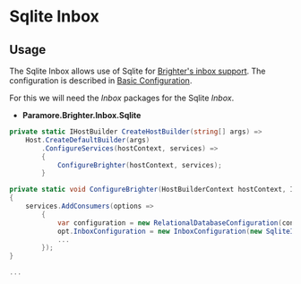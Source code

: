 # Sqlite Inbox

## Usage
The Sqlite Inbox allows use of Sqlite for [Brighter's inbox support](/contents/BrighterInboxSupport.md). The configuration is described in [Basic Configuration](/contents/BrighterBasicConfiguration.md#inbox).

For this we will need the *Inbox* packages for the Sqlite *Inbox*.

* **Paramore.Brighter.Inbox.Sqlite**

``` csharp
private static IHostBuilder CreateHostBuilder(string[] args) =>
    Host.CreateDefaultBuilder(args)
        .ConfigureServices(hostContext, services) =>
        {
            ConfigureBrighter(hostContext, services);
        }

private static void ConfigureBrighter(HostBuilderContext hostContext, IServiceCollection services)
{
    services.AddConsumers(options =>
        {
            var configuration = new RelationalDatabaseConfiguration(connectionString, "brighter", inboxTableName: "inbox_messages");
            opt.InboxConfiguration = new InboxConfiguration(new SqliteInbox(configuration), actionOnExists: OnceOnlyAction.Warn);
            ...
        });
}

...

```



